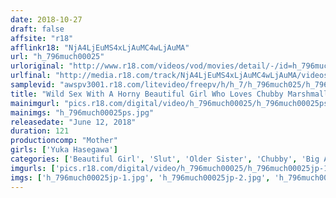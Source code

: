 ```yaml
---
date: 2018-10-27
draft: false
affsite: "r18"
afflinkr18: "NjA4LjEuMS4xLjAuMC4wLjAuMA"
url: "h_796much00025"
urloriginal: "http://www.r18.com/videos/vod/movies/detail/-/id=h_796much00025"
urlfinal: "http://media.r18.com/track/NjA4LjEuMS4xLjAuMC4wLjAuMA/videos/vod/movies/detail/-/id=h_796much00025"
samplevid: "awspv3001.r18.com/litevideo/freepv/h/h_7/h_796much025/h_796much025_dmb_w.mp4"
title: "Wild Sex With A Horny Beautiful Girl Who Loves Chubby Marshmallow Dad Bods! Yuka Hasegawa"
mainimgurl: "pics.r18.com/digital/video/h_796much00025/h_796much00025ps.jpg"
mainimgs: "h_796much00025ps.jpg"
releasedate: "June 12, 2018"
duration: 121
productioncomp: "Mother"
girls: ['Yuka Hasegawa']
categories: ['Beautiful Girl', 'Slut', 'Older Sister', 'Chubby', 'Big Asses', 'Featured Actress', 'Huge Tits', 'Hi-Def']
imgurls: ['pics.r18.com/digital/video/h_796much00025/h_796much00025jp-1.jpg', 'pics.r18.com/digital/video/h_796much00025/h_796much00025jp-2.jpg', 'pics.r18.com/digital/video/h_796much00025/h_796much00025jp-3.jpg', 'pics.r18.com/digital/video/h_796much00025/h_796much00025jp-4.jpg', 'pics.r18.com/digital/video/h_796much00025/h_796much00025jp-5.jpg', 'pics.r18.com/digital/video/h_796much00025/h_796much00025jp-6.jpg', 'pics.r18.com/digital/video/h_796much00025/h_796much00025jp-7.jpg', 'pics.r18.com/digital/video/h_796much00025/h_796much00025jp-8.jpg', 'pics.r18.com/digital/video/h_796much00025/h_796much00025jp-9.jpg', 'pics.r18.com/digital/video/h_796much00025/h_796much00025jp-10.jpg', 'pics.r18.com/digital/video/h_796much00025/h_796much00025jp-11.jpg', 'pics.r18.com/digital/video/h_796much00025/h_796much00025jp-12.jpg', 'pics.r18.com/digital/video/h_796much00025/h_796much00025jp-13.jpg', 'pics.r18.com/digital/video/h_796much00025/h_796much00025jp-14.jpg', 'pics.r18.com/digital/video/h_796much00025/h_796much00025jp-15.jpg', 'pics.r18.com/digital/video/h_796much00025/h_796much00025jp-16.jpg', 'pics.r18.com/digital/video/h_796much00025/h_796much00025jp-17.jpg', 'pics.r18.com/digital/video/h_796much00025/h_796much00025jp-18.jpg', 'pics.r18.com/digital/video/h_796much00025/h_796much00025jp-19.jpg', 'pics.r18.com/digital/video/h_796much00025/h_796much00025jp-20.jpg']
imgs: ['h_796much00025jp-1.jpg', 'h_796much00025jp-2.jpg', 'h_796much00025jp-3.jpg', 'h_796much00025jp-4.jpg', 'h_796much00025jp-5.jpg', 'h_796much00025jp-6.jpg', 'h_796much00025jp-7.jpg', 'h_796much00025jp-8.jpg', 'h_796much00025jp-9.jpg', 'h_796much00025jp-10.jpg', 'h_796much00025jp-11.jpg', 'h_796much00025jp-12.jpg', 'h_796much00025jp-13.jpg', 'h_796much00025jp-14.jpg', 'h_796much00025jp-15.jpg', 'h_796much00025jp-16.jpg', 'h_796much00025jp-17.jpg', 'h_796much00025jp-18.jpg', 'h_796much00025jp-19.jpg', 'h_796much00025jp-20.jpg']
---
```

